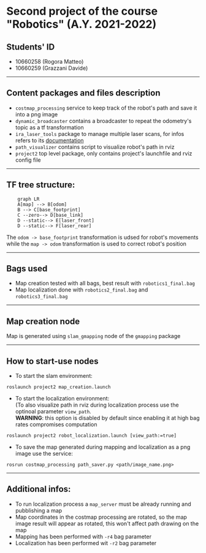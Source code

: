 # Second project of the course "Robotics" (A.Y. 2021-2022)

## Students' ID
- 10660258 (Rogora Matteo)
- 10660259 (Grazzani Davide)

---

## Content packages and files description
- `costmap_processing` service to keep track of the robot's path and save it into a png image
- `dynamic_broadcaster` contains a broadcaster to repeat the odometry's topic as a tf transformation
- `ira_laser_tools` package to manage multiple laser scans, for infos refers to its [documentation](https://arxiv.org/abs/1411.1086)
- `path_visualizer` contains script to visualize robot's path in rviz
- `project2` top level package, only contains project's launchfile and rviz config file

---

## TF tree structure:
```mermaid
    graph LR
    A[map] --> B[odom]
    B --> C[base_footprint]
    C --zero--> D[base_link]
    D --static--> E[laser_front]
    D --static--> F[laser_rear]
```
The `odom -> base_footprint` transformation is udsed for robot's movements while the `map -> odom` transformation is used to correct robot's position

---

## Bags used
- Map creation tested with all bags, best result with `robotics1_final.bag`
- Map localization done with `robotics2_final.bag` and `robotics3_final.bag`

---

## Map creation node
Map is generated using `slam_gmapping` node of the `gmapping` package

---

## How to start-use nodes

- To start the slam environment:
```
roslaunch project2 map_creation.launch
```

- To start the localization environment:\
(To also visualize path in rviz during localization process use the optinoal parameter `view_path`.\
**WARNING**: this option is disabled by default since enabling it at high bag rates compromises computation
```)
roslaunch project2 robot_localization.launch [view_path:=true]
```

- To save the map generated during mapping and localization as a png image use the service:
```
rosrun costmap_processing path_saver.py <path/image_name.png>
```

---

## Additional infos:
- To run localization process a `map_server` must be already running and pubblishing a map
- Map coordinates in the costmap processing are rotated, so the map image result will appear as rotated, this won't affect path drawing on the map
- Mapping has been performed with `-r4` bag parameter
- Localization has been performed wit `-r2` bag parameter